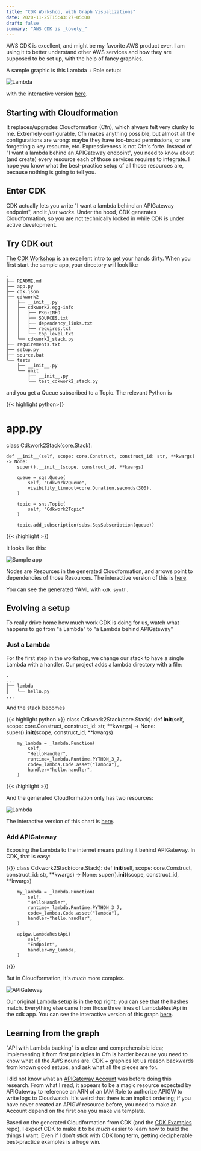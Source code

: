 ```yaml
---
title: "CDK Workshop, with Graph Visualizations"
date: 2020-11-25T15:43:27-05:00
draft: false
summary: "AWS CDK is _lovely_"
---
```


AWS CDK is excellent, and might be my favorite AWS product ever.  I am using it to better understand other AWS services and how they are supposed to be set up, with the help of fancy graphics.

A sample graphic is this Lambda + Role setup:

![Lambda](/img/cdk_viz/step_1_lambda.png)

with the interactive version [here](http://www.ndexbio.org/viewer/networks/768905dd-2f5c-11eb-9e72-0ac135e8bacf).
## Starting with Cloudformation

It replaces/upgrades Cloudformation (Cfn), which always felt very clunky to me.  Extremely configurable, Cfn makes anything possible, but almost all the configurations are wrong: maybe they have too-broad permissions, or are forgetting a key resource, etc.  Expressiveness is not Cfn's forte.  Instead of "I want a lambda behind an APIGateway endpoint", you need to know about (and create) every resource each of those services requires to integrate.  I hope you know what the best-practice setup of all those resources are, because nothing is going to tell you.

## Enter CDK

CDK actually lets you write "I want a lambda behind an APIGateway endpoint", and it _just works_.  Under the hood, CDK generates Cloudformation, so you are not technically locked in while CDK is under active development.

## Try CDK out

[The CDK Workshop](https://cdkworkshop.com/) is an excellent intro to get your hands dirty.  When you first start the sample app, your directory will look like
```
.
├── README.md
├── app.py
├── cdk.json
├── cdkwork2
│   ├── __init__.py
│   ├── cdkwork2.egg-info
│   │   ├── PKG-INFO
│   │   ├── SOURCES.txt
│   │   ├── dependency_links.txt
│   │   ├── requires.txt
│   │   └── top_level.txt
│   └── cdkwork2_stack.py
├── requirements.txt
├── setup.py
├── source.bat
└── tests
    ├── __init__.py
    └── unit
        ├── __init__.py
        └── test_cdkwork2_stack.py
```
and you get a Queue subscribed to a Topic.  The relevant Python is

{{< highlight python>}}
# app.py

class Cdkwork2Stack(core.Stack):

    def __init__(self, scope: core.Construct, construct_id: str, **kwargs) -> None:
        super().__init__(scope, construct_id, **kwargs)

        queue = sqs.Queue(
            self, "Cdkwork2Queue",
            visibility_timeout=core.Duration.seconds(300),
        )

        topic = sns.Topic(
            self, "Cdkwork2Topic"
        )

        topic.add_subscription(subs.SqsSubscription(queue))
{{< /highlight >}}

It looks like this:

![Sample app](/img/cdk_viz/sample_app.png)

Nodes are Resources in the generated Cloudformation, and arrows point to dependencies of those Resources.  The interactive version of this is [here](http://www.ndexbio.org/viewer/networks/22d1aa79-2f5a-11eb-9e72-0ac135e8bacf).

You can see the generated YAML with `cdk synth`.

## Evolving a setup

To really drive home how much work CDK is doing for us, watch what happens to go from "a Lambda" to "a Lambda behind APIGateway"

### Just a Lambda

For the first step in the workshop, we change our stack to have a single Lambda with a handler.  Our project adds a lambda directory with a file:

```
.
...
├── lambda
│   └── hello.py
...
```

And the stack becomes

{{< highlight python >}}
class Cdkwork2Stack(core.Stack):
    def __init__(self, scope: core.Construct, construct_id: str, **kwargs) -> None:
        super().__init__(scope, construct_id, **kwargs)

        my_lambda = _lambda.Function(
            self,
            "HelloHandler",
            runtime=_lambda.Runtime.PYTHON_3_7,
            code=_lambda.Code.asset("lambda"),
            handler="hello.handler",
        )
{{< /highlight >}}

And the generated Cloudformation only has two resources:

![Lambda](/img/cdk_viz/step_1_lambda.png)

The interactive version of this chart is [here](http://www.ndexbio.org/viewer/networks/768905dd-2f5c-11eb-9e72-0ac135e8bacf).
### Add APIGateway

Exposing the Lambda to the internet means putting it behind APIGateway.  In CDK, that is easy:

{{<highlight python>}}
class Cdkwork2Stack(core.Stack):
    def __init__(self, scope: core.Construct, construct_id: str, **kwargs) -> None:
        super().__init__(scope, construct_id, **kwargs)

        my_lambda = _lambda.Function(
            self,
            "HelloHandler",
            runtime=_lambda.Runtime.PYTHON_3_7,
            code=_lambda.Code.asset("lambda"),
            handler="hello.handler",
        )

        apigw.LambdaRestApi(
            self,
            "Endpoint",
            handler=my_lambda,
        )
{{</highlight>}}

But in Cloudformation, it's _much_ more complex.

![APIGateway](/img/cdk_viz/step_2_apigateway.png)

Our original Lambda setup is in the top right; you can see that the hashes match.  Everything else came from those three lines of LambdaRestApi in the cdk app.  You can see the interactive version of this graph [here](http://www.ndexbio.org/viewer/networks/1f5303af-2f5d-11eb-9e72-0ac135e8bacf).

## Learning from the graph

"API with Lambda backing" is a clear and comprehensible idea; implementing it from first principles in Cfn is harder because you need to know what all the AWS nouns are.  CDK + graphics let us reason backwards from known good setups, and ask what all the pieces are for.

I did not know what an [APIGateway Account](https://docs.aws.amazon.com/AWSCloudFormation/latest/UserGuide/aws-resource-apigateway-account.html) was before doing this research.  From what I read, it appears to be a magic resource expected by APIGateway to reference an ARN of an IAM Role to authorize APIGW to write logs to Cloudwatch.  It's weird that there is an implicit ordering; if you have never created an APIGW resource before, you need to make an Account depend on the first one you make via template.

Based on the generated Cloudformation from CDK (and the [CDK Examples](https://github.com/aws-samples/aws-cdk-examples) repo), I expect CDK to make it to be _much_ easier to learn how to build the things I want.  Even if I don't stick with CDK long term, getting decipherable best-practice examples is a huge win.
